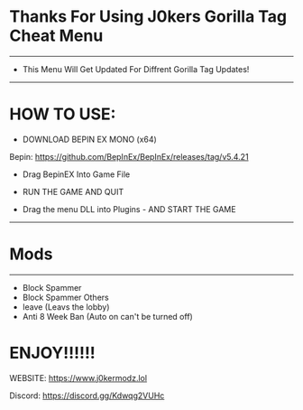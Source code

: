 # Thanks For Using J0kers Gorilla Tag Cheat Menu
---------------------------
- This Menu Will Get Updated For Diffrent Gorilla Tag Updates!
---------------------------
# HOW TO USE:
               
- DOWNLOAD BEPIN EX MONO (x64)

Bepin:
https://github.com/BepInEx/BepInEx/releases/tag/v5.4.21

- Drag BepinEX Into Game File

- RUN THE GAME AND QUIT

- Drag the menu DLL into Plugins - AND START THE GAME
------------

# Mods
------------
- Block Spammer
- Block Spammer Others 
- leave (Leavs the lobby)
- Anti 8 Week Ban (Auto on can't be turned off)

# ENJOY!!!!!!
   
                                                                                                      
WEBSITE: https://www.j0kermodz.lol

Discord: https://discord.gg/Kdwqg2VUHc

